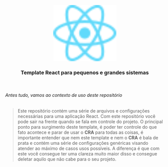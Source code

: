 <p align="center">
<img src="./public/logo.svg" width="200" />
</p>

<h3 align="center">
Template React para pequenos e grandes sistemas
</h3>

<br>

###### Antes tudo, vamos ao contexto de uso deste repositório

> Este repositório contém uma série de arquivos e configurações necessárias para uma aplicação React. Com este repositório você pode sair na frente quando se fala em controle do projeto. O principal ponto para surgimento deste template, é poder ter controle do que fato acontece e parar de usar o **CRA** para todas as coisas, é importante entender que nem este template e nem o **CRA** é bala de prata e contém uma série de configurações genéricas visando atender ao máximo de casos usos possíveis. A diferença é que com este você consegue ter uma clareza muito maior disso e consegue deletar aquilo que não cabe para o seu projeto.
